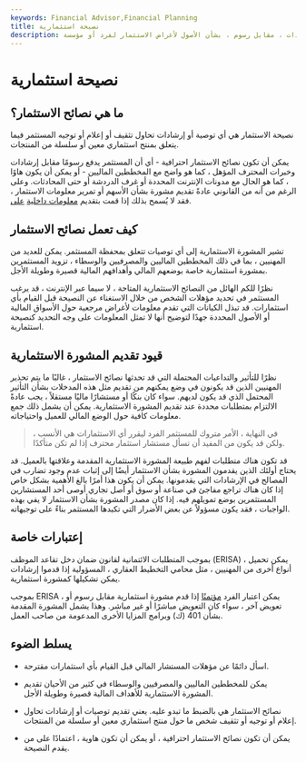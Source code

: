 ```yaml
---
keywords: Financial Advisor,Financial Planning
title: نصيحة استثمارية
description: نصيحة الاستثمار هي أي نصيحة تقدم إرشادات ، مقابل رسوم ، بشأن الأصول لأغراض الاستثمار لفرد أو مؤسسة.
---
```


# نصيحة استثمارية
## ما هي نصائح الاستثمار؟

نصيحة الاستثمار هي أي توصية أو إرشادات تحاول تثقيف أو إعلام أو توجيه المستثمر فيما يتعلق بمنتج استثماري معين أو سلسلة من المنتجات.

يمكن أن تكون نصائح الاستثمار احترافية - أي أن المستثمر يدفع رسومًا مقابل إرشادات وخبرات المحترف المؤهل ، كما هو واضح مع المخططين الماليين - أو يمكن أن يكون هاوًا ، كما هو الحال مع مدونات الإنترنت المحددة أو غرف الدردشة أو حتى المحادثات. وعلى الرغم من أنه من القانوني عادةً تقديم مشورة بشأن الأسهم أو تمرير معلومات الاستثمار ، فقد لا يُسمح بذلك إذا قمت بتقديم [معلومات داخلية](/insidertrading) [على](/insidertrading).

## كيف تعمل نصائح الاستثمار

تشير المشورة الاستثمارية إلى أي توصيات تتعلق بمحفظة المستثمر. يمكن للعديد من المهنيين ، بما في ذلك المخططين الماليين والمصرفيين والوسطاء ، تزويد المستثمرين بمشورة استثمارية خاصة بوضعهم المالي وأهدافهم المالية قصيرة وطويلة الأجل.

نظرًا للكم الهائل من النصائح الاستثمارية المتاحة ، لا سيما عبر الإنترنت ، قد يرغب المستثمر في تحديد مؤهلات الشخص من خلال الاستغناء عن النصيحة قبل القيام بأي استثمارات. قد تبذل الكيانات التي تقدم معلومات لأغراض مرجعية حول الأسواق المالية أو الأصول المحددة جهدًا لتوضيح أنها لا تمثل المعلومات على وجه التحديد كنصيحة استثمارية.

## قيود تقديم المشورة الاستثمارية

نظرًا للتأثير والتداعيات المحتملة التي قد تحدثها نصائح الاستثمار ، غالبًا ما يتم تحذير المهنيين الذين قد يكونون في وضع يمكنهم من تقديم مثل هذه المدخلات بشأن التأثير المحتمل الذي قد يكون لديهم. سواء كان بنكًا أو مستشارًا ماليًا مستقلاً ، يجب عادةً الالتزام بمتطلبات محددة عند تقديم المشورة الاستثمارية. يمكن أن يشمل ذلك جمع معلومات كافية حول الوضع المالي للعميل واحتياجاته.

> في النهاية ، الأمر متروك للمستثمر الفرد ليقرر أي الاستثمارات هي الأنسب ، ولكن قد يكون من المفيد أن تسأل مستشار استثمار محترف إذا لم تكن متأكدًا.

>

قد تكون هناك متطلبات لفهم طبيعة المشورة الاستثمارية المقدمة وعلاقتها بالعميل. قد يحتاج أولئك الذين يقدمون المشورة بشأن الاستثمار أيضًا إلى إثبات عدم وجود تضارب في المصالح في الإرشادات التي يقدمونها. يمكن أن يكون هذا أمرًا بالغ الأهمية بشكل خاص إذا كان هناك تراجع مفاجئ في صناعة أو سوق أو أصل تجاري أوصى أحد المستشارين المستثمرين بوضع تمويلهم فيه. إذا كان مصدر المشورة بشأن الاستثمار لا يفي بهذه الواجبات ، فقد يكون مسؤولاً عن بعض الأضرار التي تكبدها المستثمر بناءً على توجيهاته.

## إعتبارات خاصة

بموجب المتطلبات الائتمانية لقانون ضمان دخل تقاعد الموظف (ERISA) ، يمكن تحميل أنواع أخرى من المهنيين ، مثل محامي التخطيط العقاري ، المسؤولية إذا قدموا إرشادات يمكن تشكيلها كمشورة استثمارية.

بموجب ERISA ، يمكن اعتبار الفرد [مؤتمنًا](/fiduciary) إذا قدم مشورة استثمارية مقابل رسوم أو تعويض آخر ، سواء كان التعويض مباشرًا أو غير مباشر. وهذا يشمل المشورة المقدمة بشأن 401 (ك) وبرامج المزايا الأخرى المدعومة من صاحب العمل.

## يسلط الضوء

- اسأل دائمًا عن مؤهلات المستشار المالي قبل القيام بأي استثمارات مقترحة.

- يمكن للمخططين الماليين والمصرفيين والوسطاء في كثير من الأحيان تقديم المشورة الاستثمارية للأهداف المالية قصيرة وطويلة الأجل.

- نصائح الاستثمار هي بالضبط ما تبدو عليه. يعني تقديم توصيات أو إرشادات تحاول إعلام أو توجيه أو تثقيف شخص ما حول منتج استثماري معين أو سلسلة من المنتجات.

- يمكن أن تكون نصائح الاستثمار احترافية ، أو يمكن أن تكون هاوية ، اعتمادًا على من يقدم النصيحة.


